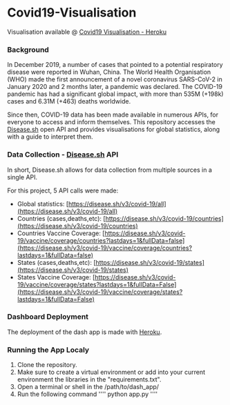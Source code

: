 # Covid19-Visualisation
Visualisation available @ [Covid19 Visualisation - Heroku](https://covid19-visualisation-z.herokuapp.com)

### Background
In December 2019, a number of cases that pointed to a potential respiratory disease were reported in Wuhan, China. The World Health Organisation (WHO) made the first announcement of a novel coronavirus SARS-CoV-2 in January 2020 and 2 months later, a pandemic was declared. The COVID-19 pandemic has had a significant global impact, with more than 535M (+198k) cases and 6.31M (+463) deaths worldwide.

Since then, COVID-19 data has been made available in numerous APIs, for everyone to access and inform themselves. This repository accesses the [Disease.sh](https://github.com/disease-sh/API) open API and provides visualisations for global statistics, along with a guide to interpret them.

### Data Collection - [Disease.sh](https://github.com/disease-sh/API) API
In short, Disease.sh allows for data collection from multiple sources in a single API. 

For this project, 5 API calls were made:
- Global statistics: [https://disease.sh/v3/covid-19/all](https://disease.sh/v3/covid-19/all)
- Countries (cases,deaths,etc): [https://disease.sh/v3/covid-19/countries](https://disease.sh/v3/covid-19/countries)
- Countries Vaccine Coverage: [https://disease.sh/v3/covid-19/vaccine/coverage/countries?lastdays=1&fullData=false](https://disease.sh/v3/covid-19/vaccine/coverage/countries?lastdays=1&fullData=false)
- States (cases,deaths,etc): [https://disease.sh/v3/covid-19/states](https://disease.sh/v3/covid-19/states)
- States Vaccine Coverage: [https://disease.sh/v3/covid-19/vaccine/coverage/states?lastdays=1&fullData=False](https://disease.sh/v3/covid-19/vaccine/coverage/states?lastdays=1&fullData=False)

### Dashboard Deployment 
The deployment of the dash app is made with [Heroku](http://heroku.com). 

### Running the App Localy
1. Clone the repository.
2. Make sure to create a virtual environment or add into your current environment the libraries in the "requirements.txt".
3. Open a terminal or shell in the /path/to/dash_app/ 
4. Run the following command 
''''
python app.py
''''
